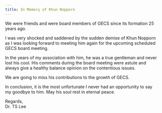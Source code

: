 ```yaml
---
title: In Memory of Khun Nopporn
---
```



We were friends and were board members of GECS since its formation 25 years ago.

I was very shocked and saddened by the sudden demise of Khun Nopporn as I was looking forward to meeting him again for the upcoming scheduled GECS board meeting.

In the years of my association with him, he was a true gentleman and never lost his cool. His comments during the board meeting were astute and always give a healthy balance opinion on the contentious issues.

We are going to miss his contributions to the growth of GECS.

In conclusion, it is the most unfortunate I never had an opportunity to say my goodbye to him. May his soul rest in eternal peace.

Regards,  
Dr. TS Lee

